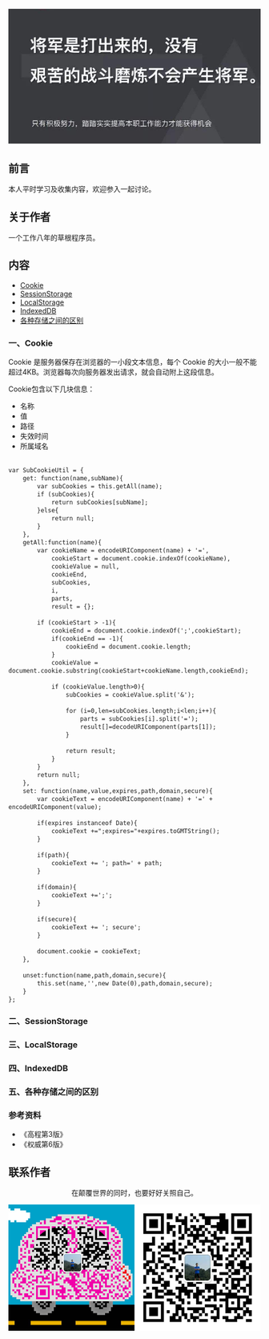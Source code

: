 ![image](../img/timg.jpg)
<br>

## 前言

本人平时学习及收集内容，欢迎参入一起讨论。

## 关于作者

一个工作八年的草根程序员。

## 内容

- [Cookie](#一Cookie)
- [SessionStorage](#二SessionStorage)
- [LocalStorage](#三LocalStorage)
- [IndexedDB](#四IndexedDB)
- [各种存储之间的区别](#五各种存储之间的区别)

### 一、Cookie

Cookie 是服务器保存在浏览器的一小段文本信息，每个 Cookie 的大小一般不能超过4KB。浏览器每次向服务器发出请求，就会自动附上这段信息。

Cookie包含以下几块信息：

- 名称
- 值
- 路径
- 失效时间
- 所属域名

```

var SubCookieUtil = {
    get: function(name,subName){
        var subCookies = this.getAll(name);
        if (subCookies){
            return subCookies[subName];
        }else{
            return null;
        }
    },
    getAll:function(name){
        var cookieName = encodeURIComponent(name) + '=',
            cookieStart = document.cookie.indexOf(cookieName),
            cookieValue = null,
            cookieEnd,
            subCookies,
            i,
            parts,
            result = {};

        if (cookieStart > -1){
            cookieEnd = document.cookie.indexOf(';',cookieStart);
            if(cookieEnd == -1){
                cookieEnd = document.cookie.length;
            }
            cookieValue = document.cookie.substring(cookieStart+cookieName.length,cookieEnd);

            if (cookieValue.length>0){
                subCookies = cookieValue.split('&');

                for (i=0,len=subCookies.length;i<len;i++){
                    parts = subCookies[i].split('=');
                    result[]=decodeURIComponent(parts[1]);
                }

                return result;
            }
        }
        return null;
    },
    set: function(name,value,expires,path,domain,secure){
        var cookieText = encodeURIComponent(name) + '=' + encodeURIComponent(value);

        if(expires instanceof Date){
            cookieText +=";expires="+expires.toGMTString();
        }

        if(path){
            cookieText += '; path=' + path;
        }

        if(domain){
            cookieText +=';';
        }

        if(secure){
            cookieText += '; secure';
        }

        document.cookie = cookieText;
    },

    unset:function(name,path,domain,secure){
        this.set(name,'',new Date(0),path,domain,secure);
    }
};

```

### 二、SessionStorage

### 三、LocalStorage

### 四、IndexedDB

### 五、各种存储之间的区别


### 参考资料

- 《高程第3版》
- 《权威第6版》

## 联系作者

<div align="center">
    <p>
        在颠覆世界的同时，也要好好关照自己。
    </p>
    <img src="../img/contact.png" />
</div>